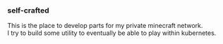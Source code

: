 ### self-crafted
This is the place to develop parts for my private minecraft network.<br>
I try to build some utility to eventually be able to play within kubernetes.

